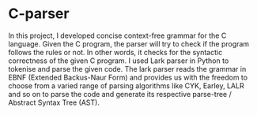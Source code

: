 # C-parser

In this project, I developed concise context-free grammar for the C language. Given the C
program, the parser will try to check if the program follows the rules or not. In other words, it
checks for the syntactic correctness of the given C program. I used Lark parser in Python
to tokenise and parse the given code. The lark parser reads the grammar in EBNF (Extended
Backus-Naur Form) and provides us with the freedom to choose from a varied range of
parsing algorithms like CYK, Earley, LALR and so on to parse the code and generate its
respective parse-tree / Abstract Syntax Tree (AST).
